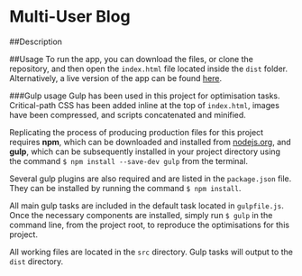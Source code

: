 Multi-User Blog
===============

##Description


##Usage
To run the app, you can download the files, or clone the repository, and then open the `index.html` file located inside the `dist` folder. Alternatively, a live version of the app can be found [here](http://andrewalderton.github.io/frontend-nanodegree-neighbourhood-map).



###Gulp usage
Gulp has been used in this project for optimisation tasks. Critical-path CSS has been added inline at the top of `index.html`, images have been compressed, and scripts concatenated and minified.

Replicating the process of producing production files for this project requires **npm**, which can be downloaded and installed from [nodejs.org](http://nodejs.org), and **gulp**, which can be subsequently installed in your project directory using the command `$ npm install --save-dev gulp` from the terminal.

Several gulp plugins are also required and are listed in the `package.json` file. They can be installed by running the command `$ npm install`.

All main gulp tasks are included in the default task located in `gulpfile.js`. Once the necessary components are installed, simply run `$ gulp` in the command line, from the project root, to reproduce the optimisations for this project.

All working files are located in the `src` directory. Gulp tasks will output to the `dist` directory.




